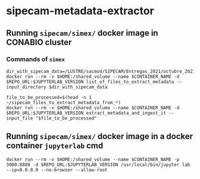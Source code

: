 # sipecam-metadata-extractor

## Running `sipecam/simex/` docker image in CONABIO cluster 

### Commands of `simex`

```
dir_with_sipecam_data=/LUSTRE/sacmod/SIPECAM/Entregas_2021/octubre_2021/SIPECAM/
docker run --rm -v $HOME:/shared_volume --name $CONTAINER_NAME -d $REPO_URL:$JUPYTERLAB_VERSION list_of_files_to_extract_metadata --input_directory $dir_with_sipecam_data
```

```
file_to_be_processed=$(head -n 1 ~/sipecam_files_to_extract_metadata_from_*)
docker run --rm -v $HOME:/shared_volume --name $CONTAINER_NAME -d $REPO_URL:$JUPYTERLAB_VERSION extract_metadata_and_ingest_it --input_file "$file_to_be_processed"
```

## Running `sipecam/simex/` docker image in a docker container `jupyterlab` cmd

```
docker run --rm -v $HOME:/shared_volume --name $CONTAINER_NAME -p 3000:8888 -d $REPO_URL:$JUPYTERLAB_VERSION /usr/local/bin/jupyter lab --ip=0.0.0.0 --no-browser --allow-root
```
